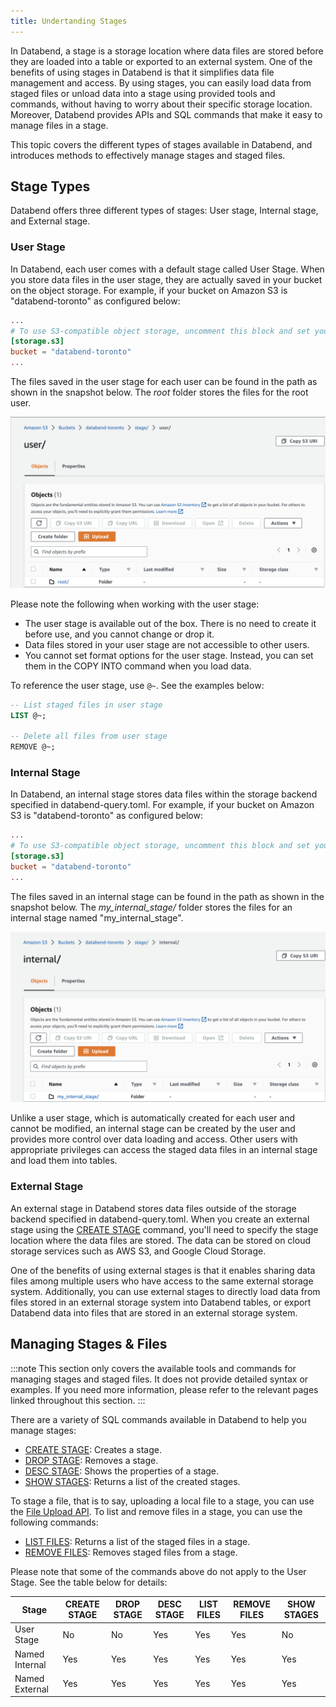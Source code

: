 ```yaml
---
title: Undertanding Stages
---
```


In Databend, a stage is a storage location where data files are stored before they are loaded into a table or exported to an external system. One of the benefits of using stages in Databend is that it simplifies data file management and access. By using stages, you can easily load data from staged files or unload data into a stage using provided tools and commands, without having to worry about their specific storage location. Moreover, Databend provides APIs and SQL commands that make it easy to manage files in a stage. 

This topic covers the different types of stages available in Databend, and introduces methods to effectively manage stages and staged files.

## Stage Types

Databend offers three different types of stages: User stage, Internal stage, and External stage.

### User Stage

In Databend, each user comes with a default stage called User Stage. When you store data files in the user stage, they are actually saved in your bucket on the object storage. For example, if your bucket on Amazon S3 is "databend-toronto" as configured below: 

```toml title='databend-query.toml'
...
# To use S3-compatible object storage, uncomment this block and set your values.
[storage.s3]
bucket = "databend-toronto"
...
```
The files saved in the user stage for each user can be found in the path as shown in the snapshot below. The *root* folder stores the files for the root user.

![Alt text](../../../public/img/load/userstage.png)

Please note the following when working with the user stage:

- The user stage is available out of the box. There is no need to create it before use, and you cannot change or drop it.
- Data files stored in your user stage are not accessible to other users.
- You cannot set format options for the user stage. Instead, you can set them in the COPY INTO command when you load data.

To reference the user stage, use `@~`. See the examples below:

```sql
-- List staged files in user stage
LIST @~;

-- Delete all files from user stage
REMOVE @~;
```

### Internal Stage

In Databend, an internal stage stores data files within the storage backend specified in databend-query.toml. For example, if your bucket on Amazon S3 is "databend-toronto" as configured below: 

```toml title='databend-query.toml'
...
# To use S3-compatible object storage, uncomment this block and set your values.
[storage.s3]
bucket = "databend-toronto"
...
```

The files saved in an internal stage can be found in the path as shown in the snapshot below. The *my_internal_stage/* folder stores the files for an internal stage named "my_internal_stage".

![Alt text](../../../public/img/load/internalstage.png)

Unlike a user stage, which is automatically created for each user and cannot be modified, an internal stage can be created by the user and provides more control over data loading and access. Other users with appropriate privileges can access the staged data files in an internal stage and load them into tables.

### External Stage

An external stage in Databend stores data files outside of the storage backend specified in databend-query.toml. When you create an external stage using the [CREATE STAGE](../../14-sql-commands/00-ddl/40-stage/01-ddl-create-stage.md) command, you'll need to specify the stage location where the data files are stored. The data can be stored on cloud storage services such as AWS S3, and Google Cloud Storage.

One of the benefits of using external stages is that it enables sharing data files among multiple users who have access to the same external storage system. Additionally, you can use external stages to directly load data from files stored in an external storage system into Databend tables, or export Databend data into files that are stored in an external storage system.

## Managing Stages & Files

:::note
This section only covers the available tools and commands for managing stages and staged files. It does not provide detailed syntax or examples. If you need more information, please refer to the relevant pages linked throughout this section.
:::

There are a variety of SQL commands available in Databend to help you manage stages:

- [CREATE STAGE](../../14-sql-commands/00-ddl/40-stage/01-ddl-create-stage.md): Creates a stage. 
- [DROP STAGE](../../14-sql-commands/00-ddl/40-stage/02-ddl-drop-stage.md): Removes a stage.
- [DESC STAGE](../../14-sql-commands/00-ddl/40-stage/03-ddl-desc-stage.md): Shows the properties of a stage.
- [SHOW STAGES](../../14-sql-commands/00-ddl/40-stage/06-ddl-show-stages.md): Returns a list of the created stages.

To stage a file, that is to say, uploading a local file to a stage, you can use the [File Upload API](../../11-integrations/00-api/10-put-to-stage.md). To list and remove files in a stage, you can use the following commands:

- [LIST FILES](../../14-sql-commands/00-ddl/40-stage/04-ddl-list-stage.md): Returns a list of the staged files in a stage.
- [REMOVE FILES](../../14-sql-commands/00-ddl/40-stage/05-ddl-remove-stage.md): Removes staged files from a stage.

Please note that some of the commands above do not apply to the User Stage. See the table below for details:

| Stage          | CREATE STAGE | DROP STAGE | DESC STAGE | LIST FILES | REMOVE FILES | SHOW STAGES |
|----------------|--------------|------------|------------|------------|--------------|-------------|
| User Stage     | No           | No         | Yes        | Yes        | Yes          | No          |
| Named Internal | Yes          | Yes        | Yes        | Yes        | Yes          | Yes         |
| Named External | Yes          | Yes        | Yes        | Yes        | Yes          | Yes         |